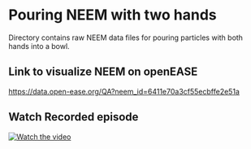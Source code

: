 # Pouring NEEM with two hands
Directory contains raw NEEM data files for pouring particles with both hands into a bowl.

## Link to visualize NEEM on openEASE
https://data.open-ease.org/QA?neem_id=6411e70a3cf55ecbffe2e51a

## Watch Recorded episode

[![Watch the video](https://i9.ytimg.com/vi_webp/okBOwBM03rk/mq1.webp?sqp=CMi60aAG-oaymwEmCMACELQB8quKqQMa8AEB-AH6CIAC0AWKAgwIABABGGwgbChsMA8=&rs=AOn4CLANlpLl7EGKa8rIvzLScYx4yK4GeA)](https://youtu.be/okBOwBM03rk)

